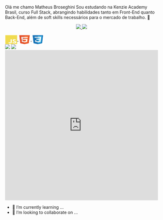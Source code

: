Olá me chamo Matheus Broseghini 
Sou estudando na Kenzie Academy Brasil, curso Full Stack, abrangindo habilidades tanto em Front-End quanto Back-End, além de soft skills necessários para o mercado de trabalho. 👋

<div align="center">
  <a href="https://github.com/Broseghini/Broseghini">
  <img height="180em" src="https://github-readme-stats.vercel.app/api?username=Broseghini&show_icons=true&theme=dracula&include_all_commits=true&count_private=true"/>
  <img height="180em" src="https://github-readme-stats.vercel.app/api/top-langs/?username=Broseghini&layout=compact&langs_count=7&theme=dracula"/>
</div>
<div style="display: inline_block"><br>
  <img align="center" alt="Rafa-Js" height="30" width="40" src="https://raw.githubusercontent.com/devicons/devicon/master/icons/javascript/javascript-plain.svg">
  <img align="center" alt="Rafa-HTML" height="30" width="40" src="https://raw.githubusercontent.com/devicons/devicon/master/icons/html5/html5-original.svg">
  <img align="center" alt="Rafa-CSS" height="30" width="40" src="https://raw.githubusercontent.com/devicons/devicon/master/icons/css3/css3-original.svg">
</div>
<div>
  <a href="https://www.instagram.com/mths_brg/" target="_blank"><img src="https://img.shields.io/badge/-Instagram-%23E4405F?style=for-the-badge&logo=instagram&logoColor=white" target="_blank"></a>
<a href="https://www.linkedin.com/in/matheus-broseghini/" target="_blank"><img src="https://img.shields.io/badge/-LinkedIn-%230077B5?style=for-the-badge&logo=linkedin&logoColor=white" target="_blank"></a> 
  <div style="width:100%;height:0;padding-bottom:98%;position:relative;"><iframe src="https://giphy.com/embed/du3J3cXyzhj75IOgvA" width="100%" height="100%" style="position:absolute" frameBorder="0" class="giphy-embed" allowFullScreen></iframe>
  </div>
  
</div>
  


- 🌱 I’m currently learning ...
- 👯 I’m looking to collaborate on ...

